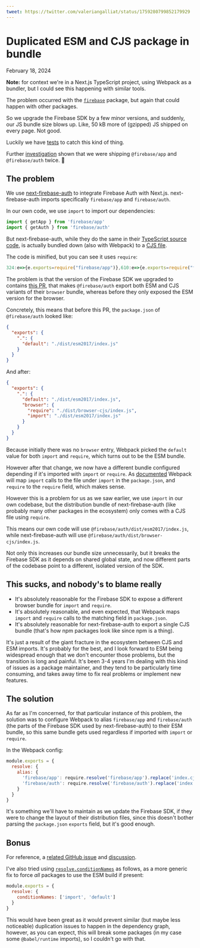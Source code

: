 ```yaml
---
tweet: https://twitter.com/valeriangalliat/status/1759280799852179929
---
```


# Duplicated ESM and CJS package in bundle
February 18, 2024

<div class="note">

**Note:** for context we're in a Next.js TypeScript project, using
Webpack as a bundler, but I could see this happening with similar tools.

The problem occurred with the [`firebase`](https://www.npmjs.com/package/firebase)
package, but again that could happen with other packages.

</div>

So we upgrade the Firebase SDK by a few minor versions, and suddenly,
our JS bundle size blows up. Like, 50 kB more of (gzipped) JS shipped on
every page. Not good.

Luckily we have [tests](https://github.com/hashicorp/nextjs-bundle-analysis)
to catch this kind of thing.

Further [investigation](https://nextjs.org/docs/app/building-your-application/optimizing/bundle-analyzer)
shown that we were shipping `@firebase/app` and `@firebase/auth` twice. 🤔

## The problem

We use [next-firebase-auth](https://github.com/gladly-team/next-firebase-auth)
to integrate Firebase Auth with Next.js. next-firebase-auth imports
specifically `firebase/app` and `firebase/auth`.

In our own code, we use `import` to import our dependencies:

```ts
import { getApp } from 'firebase/app'
import { getAuth } from 'firebase/auth'
```

But next-firebase-auth, while they do the same in their
[TypeScript source code](https://github.com/gladly-team/next-firebase-auth/blob/d51bf07eecf727ef3df45587e4008551b0cb4803/src/initFirebaseClientSDK.ts#L1-L2),
is actually bundled down (also with Webpack) to a [CJS file](https://socket.dev/npm/package/next-firebase-auth/files/1.0.2/build/index.browser.js).

The code is minified, but you can see it uses `require`:

```js
324:e=>{e.exports=require("firebase/app")},610:e=>{e.exports=require("firebase/auth")}
```

The problem is that the version of the Firebase SDK we upgraded to
contains [this PR](https://github.com/firebase/firebase-js-sdk/pull/6981),
that makes `@firebase/auth` export both ESM and CJS variants of their
`browser` bundle, whereas before they only exposed the ESM version for
the browser.

Concretely, this means that before this PR, the `package.json` of
`@firebase/auth` looked like:

```json
{
  "exports": {
    ".": {
      "default": "./dist/esm2017/index.js"
    }
  }
}
```

And after:

```json
{
  "exports": {
    ".": {
      "default": "./dist/esm2017/index.js",
      "browser": {
        "require": "./dist/browser-cjs/index.js",
        "import": "./dist/esm2017/index.js"
      }
    }
  }
}
```

Because initially there was no `browser` entry, Webpack picked the
`default` value for both `import` and `require`, which turns out to be
the ESM bundle.

However after that change, we now have a different bundle configured
depending if it's imported with `import` or `require`. As
[documented](https://webpack.js.org/guides/package-exports/#import)
Webpack will map `import` calls to the file under `import` in the
`package.json`, and `require` to the `require` field, which makes sense.

However this is a problem for us as we saw earlier, we use `import` in
our own codebase, but the distribution bundle of next-firebase-auth
(like probably many other packages in the ecosystem) only comes with a
CJS file using `require`.

This means our own code will use `@firebase/auth/dist/esm2017/index.js`,
while next-firebase-auth will use `@firebase/auth/dist/browser-cjs/index.js`.

Not only this increases our bundle size unnecessarily, but it breaks the
Firebase SDK as it depends on shared global state, and now different
parts of the codebase point to a different, isolated version of the SDK.

## This sucks, and nobody's to blame really

- It's absolutely reasonable for the Firebase SDK to expose a different
  browser bundle for `import` and `require`.
- It's absolutely reasonable, and even expected, that Webpack maps
  `import` and `require` calls to the matching field in `package.json`.
- It's absolutely reasonable for next-firebase-auth to export a single
  CJS bundle (that's how npm packages look like since npm is a thing).

It's just a result of the giant fracture in the ecosystem between CJS
and ESM imports. It's probably for the best, and I look forward to ESM
being widespread enough that we don't encounter those problems, but the
transition is long and painful. It's been 3-4 years I'm dealing with
this kind of issues as a package maintainer, and they tend to be
particularly time consuming, and takes away time to fix real problems or
implement new features.

## The solution

As far as I'm concerned, for that particular instance of this problem,
the solution was to configure Webpack to alias `firebase/app` and
`firebase/auth` (the parts of the Firebase SDK used by
next-firebase-auth) to their ESM bundle, so this same bundle gets used
regardless if imported with `import` or `require`.

In the Webpack config:

```js
module.exports = {
  resolve: {
    alias: {
      'firebase/app': require.resolve('firebase/app').replace('index.cjs.js', 'index.mjs'),
      'firebase/auth': require.resolve('firebase/auth').replace('index.cjs.js', 'index.mjs')
    }
  }
}
```

It's something we'll have to maintain as we update the Firebase SDK, if
they were to change the layout of their distribution files, since this
doesn't bother parsing the `package.json` `exports` field, but it's good
enough.

## Bonus

For reference, a [related GitHub issue](https://github.com/webpack/webpack/issues/15967)
and [discussion](https://github.com/webpack/webpack/discussions/18082).

I've also tried using
[`resolve.conditionNames`](https://webpack.js.org/configuration/resolve/#resolveconditionnames)
as follows, as a more generic fix to force _all_ packages to use the ESM
build if present:

```js
module.exports = {
  resolve: {
    conditionNames: ['import', 'default']
  }
}
```

This would have been great as it would prevent similar (but maybe less
noticeable) duplication issues to happen in the dependency graph,
however, as you can expect, this will break some packages (in my case
some `@babel/runtime` imports), so I couldn't go with that.
